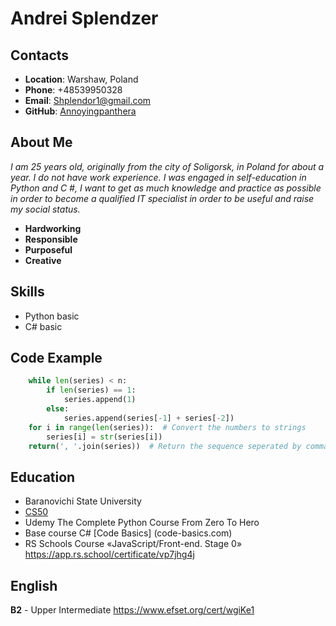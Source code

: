 # **Andrei Splendzer**
## **Contacts**
* **Location**: Warshaw, Poland
* **Phone**: +48539950328
* **Email**: Shplendor1@gmail.com
* **GitHub**: [Annoyingpanthera](https://github.com/Annoyingpanthera)
## **About Me**
_I am 25 years old, originally from the city of Soligorsk, in Poland for about a year. I do not have work experience. I was engaged in self-education in Python and C #, I want to get as much knowledge and practice as possible in order to become a qualified IT specialist in order to be useful and raise my social status._   
* **Hardworking**
* **Responsible**
* **Purposeful** 
* **Creative**
## **Skills**
* Python basic
* C# basic
## **Code Example**
``` Python
    while len(series) < n:
        if len(series) == 1:
            series.append(1)
        else:
            series.append(series[-1] + series[-2])
    for i in range(len(series)):  # Convert the numbers to strings
        series[i] = str(series[i])
    return(', '.join(series))  # Return the sequence seperated by commas
```
## **Education**
* Baranovichi State University
* [CS50](https://www.youtube.com/channel/UCcabW7890RKJzL968QWEykA)
* Udemy The Complete Python Course From Zero To Hero
* Base course C# [Code Basics] (code-basics.com)
* RS Schools Course «JavaScript/Front-end. Stage 0» https://app.rs.school/certificate/vp7jhg4j
## **English**
**B2** - Upper Intermediate https://www.efset.org/cert/wgiKe1

